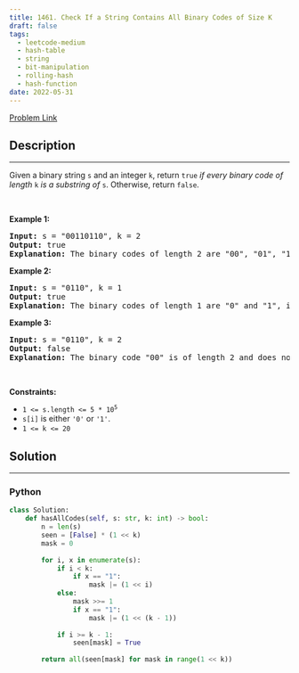 ```yaml
---
title: 1461. Check If a String Contains All Binary Codes of Size K
draft: false
tags: 
  - leetcode-medium
  - hash-table
  - string
  - bit-manipulation
  - rolling-hash
  - hash-function
date: 2022-05-31
---
```


[Problem Link](https://leetcode.com/problems/check-if-a-string-contains-all-binary-codes-of-size-k/)

## Description

---
<p>Given a binary string <code>s</code> and an integer <code>k</code>, return <code>true</code> <em>if every binary code of length</em> <code>k</code> <em>is a substring of</em> <code>s</code>. Otherwise, return <code>false</code>.</p>

<p>&nbsp;</p>
<p><strong class="example">Example 1:</strong></p>

<pre>
<strong>Input:</strong> s = &quot;00110110&quot;, k = 2
<strong>Output:</strong> true
<strong>Explanation:</strong> The binary codes of length 2 are &quot;00&quot;, &quot;01&quot;, &quot;10&quot; and &quot;11&quot;. They can be all found as substrings at indices 0, 1, 3 and 2 respectively.
</pre>

<p><strong class="example">Example 2:</strong></p>

<pre>
<strong>Input:</strong> s = &quot;0110&quot;, k = 1
<strong>Output:</strong> true
<strong>Explanation:</strong> The binary codes of length 1 are &quot;0&quot; and &quot;1&quot;, it is clear that both exist as a substring. 
</pre>

<p><strong class="example">Example 3:</strong></p>

<pre>
<strong>Input:</strong> s = &quot;0110&quot;, k = 2
<strong>Output:</strong> false
<strong>Explanation:</strong> The binary code &quot;00&quot; is of length 2 and does not exist in the array.
</pre>

<p>&nbsp;</p>
<p><strong>Constraints:</strong></p>

<ul>
	<li><code>1 &lt;= s.length &lt;= 5 * 10<sup>5</sup></code></li>
	<li><code>s[i]</code> is either <code>&#39;0&#39;</code> or <code>&#39;1&#39;</code>.</li>
	<li><code>1 &lt;= k &lt;= 20</code></li>
</ul>


## Solution

---
### Python
``` py title='check-if-a-string-contains-all-binary-codes-of-size-k'
class Solution:
    def hasAllCodes(self, s: str, k: int) -> bool:
        n = len(s)
        seen = [False] * (1 << k)
        mask = 0
        
        for i, x in enumerate(s):
            if i < k:
                if x == "1":
                    mask |= (1 << i)
            else:
                mask >>= 1
                if x == "1":
                    mask |= (1 << (k - 1))
            
            if i >= k - 1:
                seen[mask] = True
        
        return all(seen[mask] for mask in range(1 << k))
                
```

